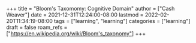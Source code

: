 +++
title = "Bloom's Taxomomy: Cognitive Domain"
author = ["Cash Weaver"]
date = 2021-12-31T12:24:00-08:00
lastmod = 2022-02-20T11:34:19-08:00
tags = ["learning", "learning"]
categories = ["learning"]
draft = false
roam_refs = ["https://en.wikipedia.org/wiki/Bloom's_taxonomy"]
+++
